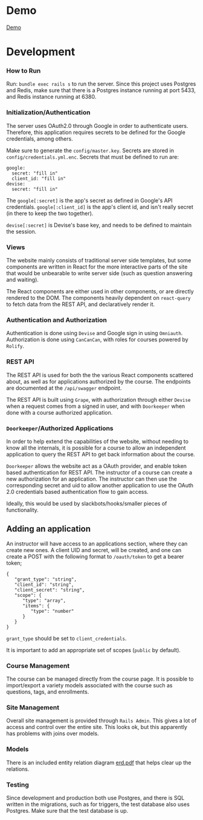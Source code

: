 # Demo

[Demo](https://cmqueue-demo.herokuapp.com)

# Development

### How to Run

Run: `bundle exec rails s` to run the server. Since this project uses Postgres and Redis,
make sure that there is a Postgres instance running at port 5433, and Redis instance running
at 6380.

### Initialization/Authentication

The server uses OAuth2.0 through Google in order to authenticate users.
Therefore, this application requires secrets to be defined for the Google
credentials, among others.

Make sure to generate the `config/master.key`. Secrets are stored in
`config/credentials.yml.enc`. Secrets that must be defined to run are:

```
google:
  secret: "fill in"
  client_id: "fill in"
devise:
  secret: "fill in"
```

The `google[:secret]` is the app's secret as defined in Google's API
credentials. `google[:client_id]` is the app's client id, and isn't
really secret (in there to keep the two together).

`devise[:secret]` is Devise's base key, and needs to be defined to maintain
the session.


### Views

The website mainly consists of traditional server side templates, but some components
are written in React for the more interactive parts of the site that would be
unbearable to write server side (such as question answering and waiting).

The React components are either used in other components, or are directly
rendered to the DOM. The components heavily dependent on `react-query` to
fetch data from the REST API, and declaratively render it.

### Authentication and Authorization

Authentication is done using `Devise` and Google sign in using `Omniauth`.
Authorization is done using `CanCanCan`, with roles for courses powered by `Rolify`.

### REST API

The REST API is used for both the the various React components scattered about,
as well as for applications authorized by the course. The endpoints are documented
at the `/api/swagger` endpoint.

The REST API is built using `Grape`, with authorization through either `Devise`
when a request comes from a signed in user, and with `Doorkeeper` when done with
a course authorized application.

### `Doorkeeper`/Authorized Applications

In order to help extend the capabilities of the website, without needing to
know all the internals, it is possible for a course to allow an independent
application to query the REST API to get back information about the course. 

`Doorkeeper` allows the website act as a OAuth provider, and enable token based
authentication for REST API. The instructor of a course can create a new 
authorization for an application. The instructor can then use the corresponding
secret and uid to allow another application to use the OAuth 2.0 credentials
based authentication flow to gain access.

Ideally, this would be used by slackbots/hooks/smaller pieces of
functionality.

## Adding an application

An instructor will have access to an applications section, where they
can create new ones. A client UID and secret, will be created, and one
can create a POST with the following format to `/oauth/token` to
get a bearer token;

```
{
   "grant_type": "string",
   "client_id": "string",
   "client_secret": "string",
   "scope": {
      "type": "array",
      "items": {
         "type": "number"
      }
   }
}
```

`grant_type` should be set to `client_credentials`. 

It is important to add an appropriate set of scopes (`public` by default).

### Course Management

The course can be managed directly from the course page. It is possible to import/export a variety
models associated with the course such as questions, tags, and enrollments. 

### Site Management

Overall site management is provided through `Rails Admin`. This gives a lot of
access and control over the entire site. This looks ok, but this apparently has
problems with joins over models.

### Models

There is an included entity relation diagram [erd.pdf](./erd.pdf) that helps clear up the relations.


### Testing

Since development and production both use Postgres, and there is SQL written in the migrations,
such as for triggers, the test database also uses Postgres. Make sure that the test database
is up.
